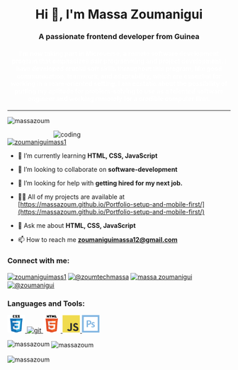 <h1 align="center">Hi 👋, I'm Massa Zoumanigui</h1>
<h3 align="center">A passionate frontend developer from Guinea </h3>

<h4 align="center" style="color:white"> I'm now taking part in Microverse, a remote software development program that emphasizes pair programming and project development. I have developed crucial soft skills throughout this program, like good communication, teamwork, and adaptability, which are essential for working in a team-oriented setting. I am ecstatic about the possibility of putting my aptitude for problem-solving to use as a talented software engineer and working remotely for a credible computer firm. </h4>
<hr>

<p align="left"> <img src="https://komarev.com/ghpvc/?username=massazoum&label=Profile%20views&color=0e75b6&style=flat" alt="massazoum" /> </p>

<img align="right" alt="coding" width="400" src="https://media2.giphy.com/media/qgQUggAC3Pfv687qPC/200.webp?cid=ecf05e474qs7p4sxyvc96ysgbsnvkf5v655umtvvgux1i7ob&rid=200.webp&ct=g">

<p align="left"> <a href="https://twitter.com/zoumaniguimass1" target="blank"><img src="https://img.shields.io/twitter/follow/zoumaniguimass1?logo=twitter&style=for-the-badge" alt="zoumaniguimass1" /></a> </p>




- 🌱 I’m currently learning **HTML, CSS, JavaScript**
- 👯 I’m looking to collaborate on **software-development**
- 🤝 I’m looking for help with **getting hired for my next job.**
- 👨‍💻 All of my projects are available at [https://massazoum.github.io/Portfolio-setup-and-mobile-first/](https://massazoum.github.io/Portfolio-setup-and-mobile-first/)
- 💬 Ask me about **HTML, CSS, JavaScript**

- 📫 How to reach me **zoumaniguimassa12@gmail.com**

<h3 align="left">Connect with me:</h3>

<p align="left">
<a href="https://twitter.com/zoumaniguimass1" target="blank"><img align="center" src="https://raw.githubusercontent.com/rahuldkjain/github-profile-readme-generator/master/src/images/icons/Social/twitter.svg" alt="zoumaniguimass1" height="30" width="40" /></a>
<a href="https://linkedin.com/in/zoumtechmassa" target="blank"><img align="center" src="https://raw.githubusercontent.com/rahuldkjain/github-profile-readme-generator/master/src/images/icons/Social/linked-in-alt.svg" alt="@zoumtechmassa" height="30" width="40" /></a> 
<a href="https://fb.com/massa zoumanigui" target="blank"><img align="center" src="https://raw.githubusercontent.com/rahuldkjain/github-profile-readme-generator/master/src/images/icons/Social/facebook.svg" alt="massa zoumanigui" height="30" width="40" /></a> 
<a href="https://www.hackerrank.com/@zoumanigui" target="blank"><img align="center" src="https://raw.githubusercontent.com/rahuldkjain/github-profile-readme-generator/master/src/images/icons/Social/hackerrank.svg" alt="@zoumanigui" height="30" width="40" /></a>
</p>

<h3 align="left">Languages and Tools:</h3>
<p align="left"> <a href="https://www.w3schools.com/css/" target="_blank" rel="noreferrer"> <img src="https://raw.githubusercontent.com/devicons/devicon/master/icons/css3/css3-original-wordmark.svg" alt="css3" width="40" height="40"/> </a> <a href="https://git-scm.com/" target="_blank" rel="noreferrer"> <img src="https://www.vectorlogo.zone/logos/git-scm/git-scm-icon.svg" alt="git" width="40" height="40"/> </a> <a href="https://www.w3.org/html/" target="_blank" rel="noreferrer"> <img src="https://raw.githubusercontent.com/devicons/devicon/master/icons/html5/html5-original-wordmark.svg" alt="html5" width="40" height="40"/> </a> <a href="https://developer.mozilla.org/en-US/docs/Web/JavaScript" target="_blank" rel="noreferrer"> <img src="https://raw.githubusercontent.com/devicons/devicon/master/icons/javascript/javascript-original.svg" alt="javascript" width="40" height="40"/> </a> <a href="https://www.photoshop.com/en" target="_blank" rel="noreferrer"> <img src="https://raw.githubusercontent.com/devicons/devicon/master/icons/photoshop/photoshop-line.svg" alt="photoshop" width="40" height="40"/> </a> </p>

<p><img align="left" src="https://github-readme-stats.vercel.app/api/top-langs?username=massazoum&show_icons=true&locale=en&layout=compact" alt="massazoum" /></p>

<p>&nbsp;<img align="center" src="https://github-readme-stats.vercel.app/api?username=massazoum&show_icons=true&locale=en" alt="massazoum" /></p>

<p><img align="center" src="https://github-readme-streak-stats.herokuapp.com/?user=massazoum&" alt="massazoum" /></p>
